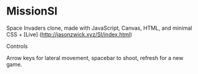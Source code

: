 # MissionSI

Space Invaders clone, made with JavaScript, Canvas, HTML, and minimal CSS
+
 [Live] (http://jasonzwick.xyz/SI/index.html)
 
 Controls
 
 Arrow keys for lateral movement, spacebar to shoot, refresh for a new game. 
